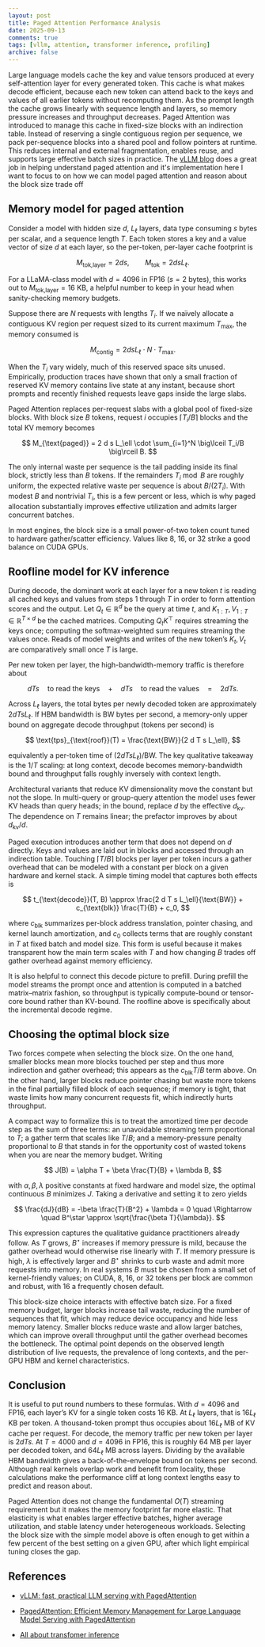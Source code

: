 ```yaml
---
layout: post
title: Paged Attention Performance Analysis
date: 2025-09-13
comments: true
tags: [vllm, attention, transformer inference, profiling]
archive: false
---
```


Large language models cache the key and value tensors produced at every self-attention layer for every generated token. This cache is what makes decode efficient, because each new token can attend back to the keys and values of all earlier tokens without recomputing them. As the prompt length the cache grows linearly with sequence length and layers, so memory pressure increases and throughput decreases. Paged Attention was introduced to manage this cache in fixed-size blocks with an indirection table. Instead of reserving a single contiguous region per sequence, we pack per-sequence blocks into a shared pool and follow pointers at runtime. This reduces internal and external fragmentation, enables reuse, and supports large effective batch sizes in practice. The [vLLM blog](https://blog.vllm.ai/2023/06/20/vllm.html) does a great job in helping understand paged attention and it's implementation here I want to focus to on how we can model paged attention and reason about the block size trade off

## Memory model for paged attention

Consider a model with hidden size $d$, $L_\ell$ layers, data type consuming $s$ bytes per scalar, and a sequence length $T$. Each token stores a key and a value vector of size $d$ at each layer, so the per-token, per-layer cache footprint is

$$
M_{\text{tok,layer}} = 2 d s,
\qquad
M_{\text{tok}} = 2 d s L_\ell.
$$

For a LLaMA-class model with $d = 4096$ in FP16 ($s = 2$ bytes), this works out to $M_{\text{tok,layer}} = 16$ KB, a helpful number to keep in your head when sanity-checking memory budgets.

Suppose there are $N$ requests with lengths $T_i$. If we naïvely allocate a contiguous KV region per request sized to its current maximum $T_{\max}$, the memory consumed is

$$
M_{\text{contig}} = 2 d s L_\ell \cdot N \cdot T_{\max}.
$$

When the $T_i$ vary widely, much of this reserved space sits unused. Empirically, production traces have shown that only a small fraction of reserved KV memory contains live state at any instant, because short prompts and recently finished requests leave gaps inside the large slabs.

Paged Attention replaces per-request slabs with a global pool of fixed-size blocks. With block size $B$ tokens, request $i$ occupies $\lceil T_i/B\rceil$ blocks and the total KV memory becomes

$$
M_{\text{paged}} = 2 d s L_\ell \cdot \sum_{i=1}^N \big\lceil T_i/B \big\rceil B.
$$

The only internal waste per sequence is the tail padding inside its final block, strictly less than $B$ tokens. If the remainders $T_i \bmod B$ are roughly uniform, the expected relative waste per sequence is about $B/(2 T_i)$. With modest $B$ and nontrivial $T_i$, this is a few percent or less, which is why paged allocation substantially improves effective utilization and admits larger concurrent batches.

In most engines, the block size is a small power-of-two token count tuned to hardware gather/scatter efficiency. Values like 8, 16, or 32 strike a good balance on CUDA GPUs.

## Roofline model for KV inference

During decode, the dominant work at each layer for a new token $t$ is reading all cached keys and values from steps $1$ through $T$ in order to form attention scores and the output. Let $Q_t \in \mathbb{R}^d$ be the query at time $t$, and $K_{1:T}, V_{1:T} \in \mathbb{R}^{T \times d}$ be the cached matrices. Computing $Q_t K^\top$ requires streaming the keys once; computing the softmax-weighted sum requires streaming the values once. Reads of model weights and writes of the new token’s $K_t, V_t$ are comparatively small once $T$ is large.

Per new token per layer, the high-bandwidth-memory traffic is therefore about

$$
d T s \quad \text{to read the keys} \quad + \quad d T s \quad \text{to read the values} \quad = \quad 2 d T s.
$$

Across $L_\ell$ layers, the total bytes per newly decoded token are approximately $2 d T s L_\ell$. If HBM bandwidth is $\text{BW}$ bytes per second, a memory-only upper bound on aggregate decode throughput (tokens per second) is

$$
\text{tps}_{\text{roof}}(T) = \frac{\text{BW}}{2 d T s L_\ell},
$$

equivalently a per-token time of $(2 d T s L_\ell)/\text{BW}$. The key qualitative takeaway is the $1/T$ scaling: at long context, decode becomes memory-bandwidth bound and throughput falls roughly inversely with context length.

Architectural variants that reduce KV dimensionality move the constant but not the slope. In multi-query or group-query attention the model uses fewer KV heads than query heads; in the bound, replace $d$ by the effective $d_{\text{kv}}$. The dependence on $T$ remains linear; the prefactor improves by about $d_{\text{kv}}/d$.

Paged execution introduces another term that does not depend on $d$ directly. Keys and values are laid out in blocks and accessed through an indirection table. Touching $\lceil T/B \rceil$ blocks per layer per token incurs a gather overhead that can be modeled with a constant per block on a given hardware and kernel stack. A simple timing model that captures both effects is

$$
t_{\text{decode}}(T, B) \approx \frac{2 d T s L_\ell}{\text{BW}} + c_{\text{blk}} \frac{T}{B} + c_0,
$$

where $c_{\text{blk}}$ summarizes per-block address translation, pointer chasing, and kernel launch amortization, and $c_0$ collects terms that are roughly constant in $T$ at fixed batch and model size. This form is useful because it makes transparent how the main term scales with $T$ and how changing $B$ trades off gather overhead against memory efficiency.

It is also helpful to connect this decode picture to prefill. During prefill the model streams the prompt once and attention is computed in a batched matrix–matrix fashion, so throughput is typically compute-bound or tensor-core bound rather than KV-bound. The roofline above is specifically about the incremental decode regime.

## Choosing the optimal block size

Two forces compete when selecting the block size. On the one hand, smaller blocks mean more blocks touched per step and thus more indirection and gather overhead; this appears as the $c_{\text{blk}} T/B$ term above. On the other hand, larger blocks reduce pointer chasing but waste more tokens in the final partially filled block of each sequence; if memory is tight, that waste limits how many concurrent requests fit, which indirectly hurts throughput.

A compact way to formalize this is to treat the amortized time per decode step as the sum of three terms: an unavoidable streaming term proportional to $T$; a gather term that scales like $T/B$; and a memory-pressure penalty proportional to $B$ that stands in for the opportunity cost of wasted tokens when you are near the memory budget. Writing

$$
J(B) = \alpha T + \beta \frac{T}{B} + \lambda B,
$$

with $\alpha, \beta, \lambda$ positive constants at fixed hardware and model size, the optimal continuous $B$ minimizes $J$. Taking a derivative and setting it to zero yields

$$
\frac{dJ}{dB} = -\beta \frac{T}{B^2} + \lambda = 0
\quad \Rightarrow \quad
B^\star \approx \sqrt{\frac{\beta T}{\lambda}}.
$$

This expression captures the qualitative guidance practitioners already follow. As $T$ grows, $B^\star$ increases if memory pressure is mild, because the gather overhead would otherwise rise linearly with $T$. If memory pressure is high, $\lambda$ is effectively larger and $B^\star$ shrinks to curb waste and admit more requests into memory. In real systems $B$ must be chosen from a small set of kernel-friendly values; on CUDA, 8, 16, or 32 tokens per block are common and robust, with 16 a frequently chosen default.

This block-size choice interacts with effective batch size. For a fixed memory budget, larger blocks increase tail waste, reducing the number of sequences that fit, which may reduce device occupancy and hide less memory latency. Smaller blocks reduce waste and allow larger batches, which can improve overall throughput until the gather overhead becomes the bottleneck. The optimal point depends on the observed length distribution of live requests, the prevalence of long contexts, and the per-GPU HBM and kernel characteristics.

## Conclusion

It is useful to put round numbers to these formulas. With $d = 4096$ and FP16, each layer’s KV for a single token costs 16 KB. At $L_\ell$ layers, that is $16 L_\ell$ KB per token. A thousand-token prompt thus occupies about $16 L_\ell$ MB of KV cache per request. For decode, the memory traffic per new token per layer is $2 d T s$. At $T = 4000$ and $d = 4096$ in FP16, this is roughly 64 MB per layer per decoded token, and $64 L_\ell$ MB across layers. Dividing by the available HBM bandwidth gives a back-of-the-envelope bound on tokens per second. Although real kernels overlap work and benefit from locality, these calculations make the performance cliff at long context lengths easy to predict and reason about.

Paged Attention does not change the fundamental $O(T)$ streaming requirement but it makes the memory footprint far more elastic. That elasticity is what enables larger effective batches, higher average utilization, and stable latency under heterogeneous workloads. Selecting the block size with the simple model above is often enough to get within a few percent of the best setting on a given GPU, after which light empirical tuning closes the gap.

## References

- [vLLM: fast, practical LLM serving with PagedAttention](https://blog.vllm.ai/2023/06/20/vllm.html)

- [PagedAttention: Efficient Memory Management for Large Language Model Serving with PagedAttention](https://arxiv.org/abs/2309.06180)

- [All about transfomer inference](https://jax-ml.github.io/scaling-book/inference/)